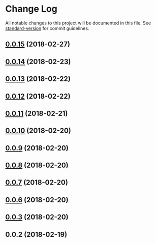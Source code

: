 # Change Log

All notable changes to this project will be documented in this file. See [standard-version](https://github.com/conventional-changelog/standard-version) for commit guidelines.

<a name="0.0.15"></a>
## [0.0.15](https://github.com/jiubao/vue-validator/compare/v0.0.14...v0.0.15) (2018-02-27)



<a name="0.0.14"></a>
## [0.0.14](https://github.com/jiubao/vue-validator/compare/v0.0.13...v0.0.14) (2018-02-23)



<a name="0.0.13"></a>
## [0.0.13](https://github.com/jiubao/vue-validator/compare/v0.0.12...v0.0.13) (2018-02-22)



<a name="0.0.12"></a>
## [0.0.12](https://github.com/jiubao/vue-validator/compare/v0.0.11...v0.0.12) (2018-02-22)



<a name="0.0.11"></a>
## [0.0.11](https://github.com/jiubao/vue-validator/compare/v0.0.10...v0.0.11) (2018-02-21)



<a name="0.0.10"></a>
## [0.0.10](https://github.com/jiubao/vue-validator/compare/v0.0.9...v0.0.10) (2018-02-20)



<a name="0.0.9"></a>
## [0.0.9](https://github.com/jiubao/vue-validator/compare/v0.0.8...v0.0.9) (2018-02-20)



<a name="0.0.8"></a>
## [0.0.8](https://github.com/jiubao/vue-validator/compare/v0.0.7...v0.0.8) (2018-02-20)



<a name="0.0.7"></a>
## [0.0.7](https://github.com/jiubao/vue-validator/compare/v0.0.6...v0.0.7) (2018-02-20)



<a name="0.0.6"></a>
## [0.0.6](https://github.com/jiubao/vue-validator/compare/v0.0.3...v0.0.6) (2018-02-20)



<a name="0.0.3"></a>
## [0.0.3](https://github.com/jiubao/vue-validator/compare/v0.0.2...v0.0.3) (2018-02-20)



<a name="0.0.2"></a>
## 0.0.2 (2018-02-19)
